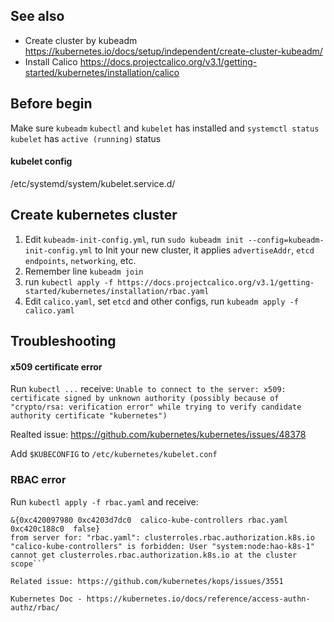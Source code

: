 ## See also
- Create cluster by kubeadm
https://kubernetes.io/docs/setup/independent/create-cluster-kubeadm/
- Install Calico
https://docs.projectcalico.org/v3.1/getting-started/kubernetes/installation/calico

## Before begin
Make sure `kubeadm` `kubectl` and `kubelet` has installed and `systemctl status kubelet` has `active (running)` status

#### kubelet config
/etc/systemd/system/kubelet.service.d/

## Create kubernetes cluster
1. Edit `kubeadm-init-config.yml`, run `sudo kubeadm init --config=kubeadm-init-config.yml` to Init your new cluster, it applies `advertiseAddr`, `etcd endpoints`, `networking`, etc.
2. Remember line `kubeadm join`
3. run `kubectl apply -f https://docs.projectcalico.org/v3.1/getting-started/kubernetes/installation/rbac.yaml`
4. Edit `calico.yaml`, set `etcd` and other configs, run `kubeadm apply -f calico.yaml`

## Troubleshooting
#### x509 certificate error
Run `kubectl ...` receive:
```Unable to connect to the server: x509: certificate signed by unknown authority (possibly because of "crypto/rsa: verification error" while trying to verify candidate authority certificate "kubernetes")```

Realted issue: https://github.com/kubernetes/kubernetes/issues/48378

Add `$KUBECONFIG` to `/etc/kubernetes/kubelet.conf`

### RBAC error
Run `kubectl apply -f rbac.yaml` and receive:
```Error from server (Forbidden): error when retrieving current configuration of:
&{0xc420097980 0xc4203d7dc0  calico-kube-controllers rbac.yaml 0xc420c188c0  false}
from server for: "rbac.yaml": clusterroles.rbac.authorization.k8s.io "calico-kube-controllers" is forbidden: User "system:node:hao-k8s-1" cannot get clusterroles.rbac.authorization.k8s.io at the cluster scope```

Related issue: https://github.com/kubernetes/kops/issues/3551

Kubernetes Doc - https://kubernetes.io/docs/reference/access-authn-authz/rbac/


